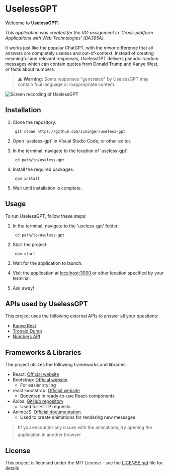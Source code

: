 # UselessGPT

Welcome to **UselessGPT!**

*This application was created for the VG-assignment in 'Cross-platform Applications with Web Technologies' (DA395A).*

It works just like the popular ChatGPT, with the *minor* difference that all answers are completely useless and out-of-context. Instead of creating meaningful and relevant responses, UselessGPT delivers pseudo-random messages which can contain quotes from Donald Trump and Kanye West, or facts about numbers.

> :warning: **Warning:** Some responses "generated" by UselessGPT may contain foul language or inappropriate content.

![Screen recording of UselessGPT]("./Screenshots/chatting.gif")

## Installation

1. Clone the repository:

        git clone https://github.com/Juninger/useless-gpt

2. Open 'useless-gpt' in Visual Studio Code, or other editor.

3. In the terminal, navigate to the location of 'useless-gpt':

        cd path/to/useless-gpt

4. Install the required packages:

        npm install

5. Wait until installation is complete.

## Usage

To run UselessGPT, follow these steps:

1. In the terminal, navigate to the 'useless-gpt' folder:

        cd path/to/useless-gpt

2. Start the project:

        npm start

3. Wait for the application to launch.

4. Visit the application at [localhost:3000](http://localhost:3000) or other location specified by your terminal.

5. Ask away!

## APIs used by UselessGPT

This project uses the following external APIs to answer all your questions:

- [Kanye Rest](https://kanye.rest/)
- [Tronald Dump](https://www.tronalddump.io/)
- [Numbers API](http://numbersapi.com/)

## Frameworks & Libraries

The project utilizes the following frameworks and libraries:

- React: [Official website](https://reactjs.org/)
- Bootstrap: [Official website](https://getbootstrap.com/)
  - For easier styling  
- react-bootstrap: [Official website](https://react-bootstrap.github.io/)
  - Bootstrap in ready-to-use React-components  
- Axios: [GitHub repository](https://github.com/axios/axios)
  - Used for HTTP requests
- AnimeJS: [Official documentation](https://animejs.com/documentation/)
  - Used to create animations for rendering new messages
>❗If you encounter any issues with the animations, try opening the application in another browser

## License

This project is licensed under the MIT License - see the [LICENSE.md](LICENSE.md) file for details
